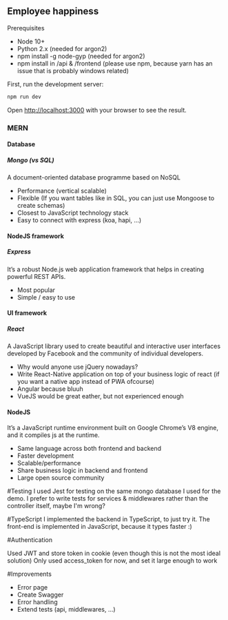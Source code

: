 ## Employee happiness 

Prerequisites
* Node 10+
* Python 2.x (needed for argon2)
* npm install -g node-gyp (needed for argon2)
* npm install in /api & /frontend (please use npm, because yarn has an issue that is probably windows related)

First, run the development server:

```bash
npm run dev
```

Open [http://localhost:3000](http://localhost:3000) with your browser to see the result.

### MERN
#### Database
##### Mongo (vs SQL)

A document-oriented database programme based on NoSQL
* Performance (vertical scalable)
* Flexible (If you want tables like in SQL, you can just use Mongoose to create schemas)
* Closest to JavaScript technology stack
* Easy to connect with express (koa, hapi, ...)

#### NodeJS framework
##### Express
It’s a robust Node.js web application framework that helps in creating powerful REST APIs.
* Most popular
* Simple / easy to use

#### UI framework
##### React
A JavaScript library used to create beautiful and interactive user interfaces developed by Facebook and the community of individual developers.
* Why would anyone use jQuery nowadays?
* Write React-Native application on top of your business logic of react (if you want a native app instead of PWA ofcourse)
* Angular because bluuh
* VueJS would be great eather, but not experienced enough

#### NodeJS
It’s a JavaScript runtime environment built on Google Chrome’s V8 engine, and it compiles js at the runtime.
* Same language across both frontend and backend
* Faster development 
* Scalable/performance
* Share business logic in backend and frontend
* Large open source community

#Testing
I used Jest for testing on the same mongo database I used for the demo.
I prefer to write tests for services & middlewares rather than the controller itself, maybe I'm wrong?

#TypeScript
I implemented the backend in TypeScript, to just try it.
The front-end is implemented in JavaScript, because it types faster :)


#Authentication 

Used JWT and store token in cookie (even though this is not the most ideal solution)
Only used access_token for now, and set it large enough to work


#Improvements
* Error page
* Create Swagger
* Error handling
* Extend tests (api, middlewares, ...)